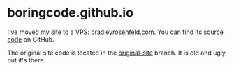 # boringcode.github.io

I've moved my site to a VPS: [bradleyrosenfeld.com](https://bradleyrosenfeld.com). You can find its [source code](https://github.com/BoringCode/bradleyrosenfeld.com) on GitHub.

The original site code is located in the [original-site](https://github.com/BoringCode/boringcode.github.com/tree/original-site) branch. It is old and ugly, but it's there.
